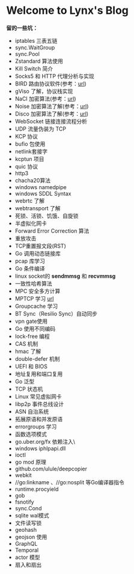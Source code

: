 # Welcome to Lynx's Blog

**留的一些坑：**

- iptables 三表五链
- sync.WaitGroup
- sync.Pool
- Zstandard 算法使用
- Kill Switch 简介
- Socks5 和 HTTP 代理分析与实现
- BIRD 路由协议软件(参考：[url](https://soha.moe/post/bird-bgp-kickstart.html#1-%E4%BB%80%E4%B9%88%E6%98%AF-bird))
- gViso 了解，协议栈实现
- NaCI 加密算法(参考：[url](https://segmentfault.com/a/1190000000476866))
- Noise 加密算法了解(参考：[url](http://www.noiseprotocol.org/noise.html))
- Disco 加密算法了解(参考：[url](https://www.discocrypto.com/#/))
- WebSocket 链接连接流程分析
- UDP 流量伪装为 TCP
- KCP 协议
- bufio 包使用
- netlink套接字
- kcptun 项目
- quic 协议
- http3
- chacha20算法
- windows namedpipe
- windows SDDL Syntax
- webrtc 了解
- webtransport 了解
- 死锁、活锁、饥饿、自旋锁
- 半虚拟化网卡
- Forward Error Correction 算法
- 重放攻击
- TCP重置报文段(RST)
- Go 调用动态链接库
- pcap 库学习
- Go 条件编译
- linux socket的 **sendmmsg** 和 **recvmmsg** 
- 一致性哈希算法
- MPC 安全多方计算
- MPTCP 学习 [url](https://mp.weixin.qq.com/s/aC7omLYJ6Anm9f-8b4qYAg)
- Groupcache 学习
- BT Sync（Resilio Sync）自动同步
- vpn gate使用
- Go 使用不同编码
- lock-free 编程
- CAS 机制
- hmac 了解
- double-defer 机制
- UEFI 和 BIOS
- 地址复用和端口复用
- Go 泛型
- TCP 状态机
- Linux 常见虚拟网卡
- libp2p 事件总线设计
- ASN 自治系统
- 拓展原语和并发原语
- errorgroups 学习
- 函数选项模式
- go.uber.org/fx 依赖注入\
- windows iphlpapi.dll
- ioctl
- go mod 原理
- github.com/ulule/deepcopier
- webkit
- //go:linkname 、//go:nosplit 等Go编译器指令
- runtime.procyield
- gob
- fsnotify
- sync.Cond
- sqlite wal模式
- 文件读写锁
- geohash
- geojson 使用
- GraphQL
- Temporal 
- actor 模型
- 扇入和扇出
